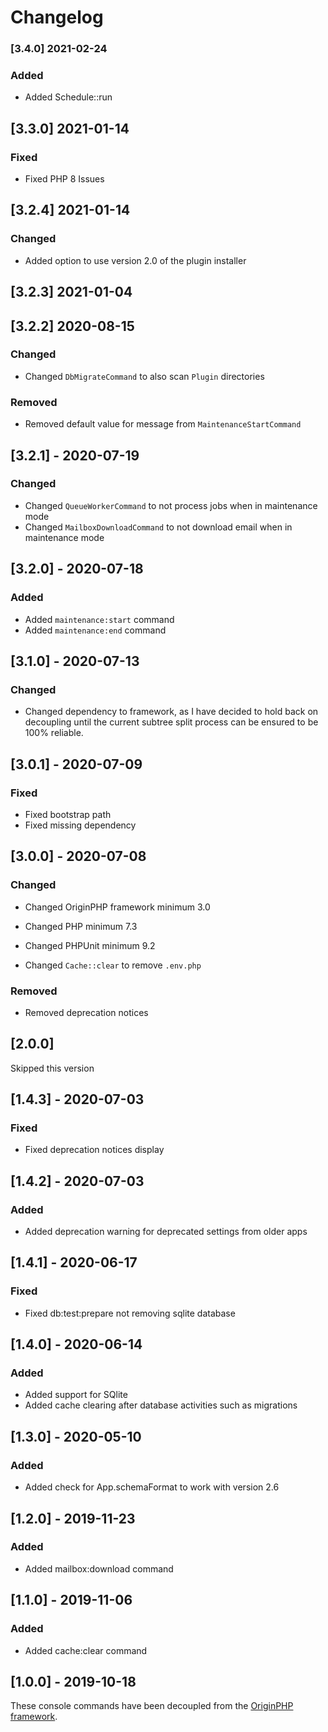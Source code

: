 # Changelog

### [3.4.0] 2021-02-24

### Added

- Added Schedule::run

## [3.3.0] 2021-01-14

### Fixed

- Fixed PHP 8 Issues

## [3.2.4] 2021-01-14

### Changed

- Added option to use version 2.0 of the plugin installer

## [3.2.3] 2021-01-04

## [3.2.2] 2020-08-15

### Changed

- Changed `DbMigrateCommand` to also scan `Plugin` directories

### Removed

- Removed default value for message from `MaintenanceStartCommand`

## [3.2.1] - 2020-07-19

### Changed

- Changed `QueueWorkerCommand` to not process jobs when in maintenance mode
- Changed `MailboxDownloadCommand` to not download email when in maintenance mode

## [3.2.0] - 2020-07-18

### Added

- Added `maintenance:start` command
- Added `maintenance:end` command

## [3.1.0] - 2020-07-13

### Changed

- Changed dependency to framework, as I have decided to hold back on decoupling until the current subtree split process can be ensured to be 100% reliable.

## [3.0.1] - 2020-07-09

### Fixed

- Fixed bootstrap path
- Fixed missing dependency

## [3.0.0] - 2020-07-08

### Changed

- Changed OriginPHP framework minimum 3.0
- Changed PHP minimum 7.3
- Changed PHPUnit minimum 9.2

- Changed `Cache::clear` to remove `.env.php`

### Removed

- Removed deprecation notices

## [2.0.0]

Skipped this version

## [1.4.3] - 2020-07-03

### Fixed

- Fixed deprecation notices display

## [1.4.2] - 2020-07-03

### Added

- Added deprecation warning for deprecated settings from older apps

## [1.4.1] - 2020-06-17

### Fixed

- Fixed db:test:prepare not removing sqlite database

## [1.4.0] - 2020-06-14

### Added

- Added support for SQlite
- Added cache clearing after database activities such as migrations

## [1.3.0] - 2020-05-10

### Added

- Added check for App.schemaFormat to work with version 2.6

## [1.2.0] - 2019-11-23

### Added

- Added mailbox:download command

## [1.1.0] - 2019-11-06

### Added

- Added cache:clear command

## [1.0.0] - 2019-10-18

These console commands have been decoupled from the [OriginPHP framework](https://www.originphp.com/).
